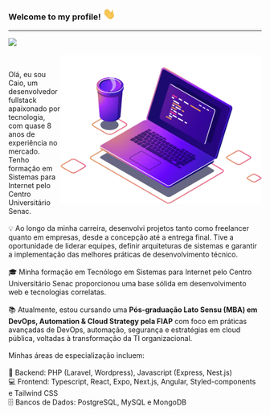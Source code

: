 ### Welcome to my profile! <img src="https://raw.githubusercontent.com/caiobarilli/caiobarilli/main/public/img/hand-illustration.gif" width="25px">

<hr>

<p align="left">
  <a href="https://gist.github.com/caiobarilli">
    <img src="https://img.shields.io/badge/Gists-100000?style=for-the-badge&logo=github&logoColor=white" />
  </a>
</p>

<img src="https://raw.githubusercontent.com/caiobarilli/caiobarilli/main/public/img/computer-illustration.png" min-width="400px" max-width="400px" width="400px" align="right" alt="Computador iuriCode">

<br/>

<p align="left">
Olá, eu sou Caio, um desenvolvedor fullstack apaixonado por tecnologia, com quase 8 anos de experiência no mercado. Tenho formação em Sistemas para Internet pelo Centro Universitário Senac.<br/>
<br/>
💡 Ao longo da minha carreira, desenvolvi projetos tanto como freelancer quanto em empresas, desde a concepção até a entrega final. Tive a oportunidade de liderar equipes, definir arquiteturas de sistemas e garantir a implementação das melhores práticas de desenvolvimento técnico.<br/>
<br/>
🎓 Minha formação em Tecnólogo em Sistemas para Internet pelo Centro Universitário Senac proporcionou uma base sólida em desenvolvimento web e tecnologias correlatas. 
<br/>
<br/>
📚 Atualmente, estou cursando uma <strong>Pós-graduação Lato Sensu (MBA) em DevOps, Automation & Cloud Strategy pela FIAP</strong> com foco em práticas avançadas de DevOps, automação, segurança e estratégias em cloud pública, voltadas à transformação da TI organizacional.
<br/>
<br/>
Minhas áreas de especialização incluem:<br/>
<br/>
🔧 Backend: PHP (Laravel, Wordpress), Javascript (Express, Nest.js)<br/>
💻 Frontend: Typescript, React, Expo, Next.js, Angular, Styled-components e Tailwind CSS<br/>
🗄️ Bancos de Dados: PostgreSQL, MySQL e MongoDB
<br/>
</p>


